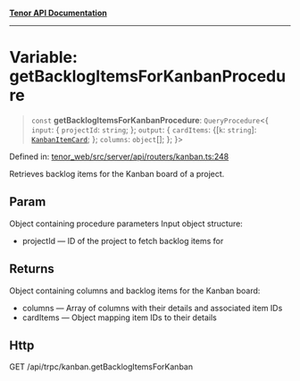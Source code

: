 [**Tenor API Documentation**](../../README.md)

***

# Variable: getBacklogItemsForKanbanProcedure

> `const` **getBacklogItemsForKanbanProcedure**: `QueryProcedure`\<\{ `input`: \{ `projectId`: `string`; \}; `output`: \{ `cardItems`: \{[`k`: `string`]: [`KanbanItemCard`](../interfaces/KanbanItemCard.md); \}; `columns`: `object`[]; \}; \}\>

Defined in: [tenor\_web/src/server/api/routers/kanban.ts:248](https://github.com/Apantli/Tenor/blob/551fcec623199ab0ac9668d926e7d67c9012d18e/tenor_web/src/server/api/routers/kanban.ts#L248)

Retrieves backlog items for the Kanban board of a project.

## Param

Object containing procedure parameters
Input object structure:
- projectId — ID of the project to fetch backlog items for

## Returns

Object containing columns and backlog items for the Kanban board:
- columns — Array of columns with their details and associated item IDs
- cardItems — Object mapping item IDs to their details

## Http

GET /api/trpc/kanban.getBacklogItemsForKanban
